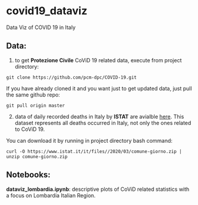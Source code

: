 # covid19_dataviz
Data Viz of COVID 19 in Italy

## Data: 
1. to get **Protezione Civile** CoViD 19 related data, execute from project directory:  

`git clone https://github.com/pcm-dpc/COVID-19.git`  
  
If you have already cloned it and you want just to get updated data, just pull the same github repo:  

`git pull origin master` 

2. data of daily recorded deaths in Italy by **ISTAT** are avialble [here](https://www.istat.it/it/files//2020/03/comune-giorno.zip). This dataset represents all deaths occurred in Italy, not only the ones related to CoViD 19.    

You can download it by running in project directory bash command:  

`curl -O https://www.istat.it/it/files//2020/03/comune-giorno.zip | unzip comune-giorno.zip`


## Notebooks:  

**dataviz_lombardia.ipynb**: descriptive plots of CoViD related statistics with a focus on Lombardia Italian Region.  

